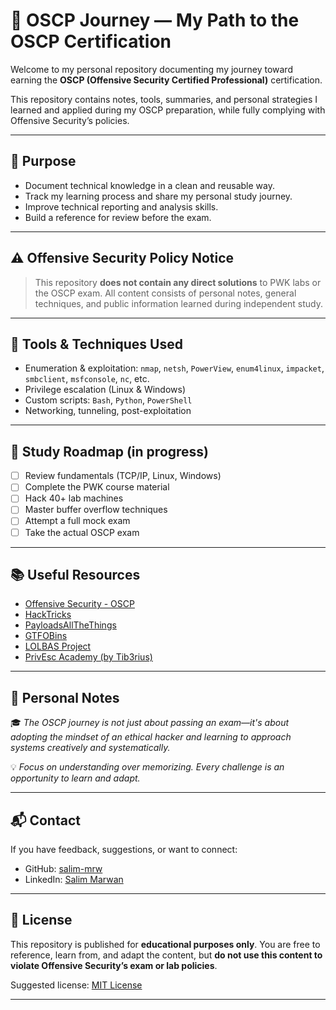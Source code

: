 # 🧠 OSCP Journey — My Path to the OSCP Certification

Welcome to my personal repository documenting my journey toward earning the **OSCP (Offensive Security Certified Professional)** certification.

This repository contains notes, tools, summaries, and personal strategies I learned and applied during my OSCP preparation, while fully complying with Offensive Security’s policies.

---

## 🎯 Purpose

- Document technical knowledge in a clean and reusable way.
- Track my learning process and share my personal study journey.
- Improve technical reporting and analysis skills.
- Build a reference for review before the exam.

---

## ⚠️ Offensive Security Policy Notice

> This repository **does not contain any direct solutions** to PWK labs or the OSCP exam. All content consists of personal notes, general techniques, and public information learned during independent study.

---

## 🧰 Tools & Techniques Used

- Enumeration & exploitation: `nmap`, `netsh`, `PowerView`, `enum4linux`, `impacket`, `smbclient`, `msfconsole`, `nc`, etc.
- Privilege escalation (Linux & Windows)
- Custom scripts: `Bash`, `Python`, `PowerShell`
- Networking, tunneling, post-exploitation

---

## 📅 Study Roadmap (in progress)

- [ ] Review fundamentals (TCP/IP, Linux, Windows)
- [ ] Complete the PWK course material
- [ ] Hack 40+ lab machines
- [ ] Master buffer overflow techniques
- [ ] Attempt a full mock exam
- [ ] Take the actual OSCP exam

---

## 📚 Useful Resources

- [Offensive Security - OSCP](https://www.offsec.com/courses/pen-200/)
- [HackTricks](https://book.hacktricks.xyz/)
- [PayloadsAllTheThings](https://github.com/swisskyrepo/PayloadsAllTheThings)
- [GTFOBins](https://gtfobins.github.io/)
- [LOLBAS Project](https://lolbas-project.github.io/)
- [PrivEsc Academy (by Tib3rius)](https://academy.tib3rius.com/)

---

## 🧠 Personal Notes

🎓 *The OSCP journey is not just about passing an exam—it's about adopting the mindset of an ethical hacker and learning to approach systems creatively and systematically.*

💡 *Focus on understanding over memorizing. Every challenge is an opportunity to learn and adapt.*

---

## 📬 Contact

If you have feedback, suggestions, or want to connect:

- GitHub: [salim-mrw](https://github.com/salim-mrw)
- LinkedIn: [Salim Marwan](https://www.linkedin.com/in/salim-marwan?utm_source=share&utm_campaign=share_via&utm_content=profile&utm_medium=android_app)

---

## 📝 License

This repository is published for **educational purposes only**. You are free to reference, learn from, and adapt the content, but **do not use this content to violate Offensive Security’s exam or lab policies**.

Suggested license: [MIT License](https://opensource.org/licenses/MIT)

---

